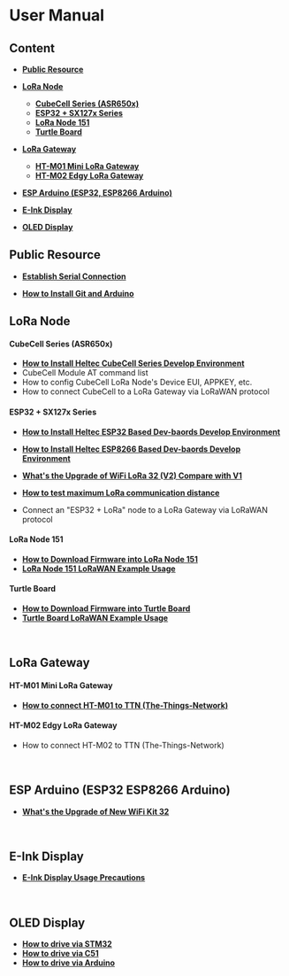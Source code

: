 # User Manual

## Content

- **[Public Resource]()**

- **[LoRa Node](#lora-node)**
  - **[CubeCell Series (ASR650x)](#cubecell-series-asr650x)**
  - **[ESP32 + SX127x Series](#esp32-sx127x-series)**
  - **[LoRa Node 151](#lora-node-151)**
  - **[Turtle Board](#turtle-board)**
  
- **[LoRa Gateway](#lora-gateway)**
  - **[HT-M01 Mini LoRa Gateway](#ht-m01-mini-lora-gateway)**
  - **[HT-M02 Edgy LoRa Gateway](#ht-m02-edgy-lora-gateway)**
  
- **[ESP Arduino (ESP32, ESP8266 Arduino)](#esp-arduino-esp32-esp8266-arduino)**

- **[E-Ink Display](#e-ink-display)**

- **[OLED Display](#oled-display)**

  

## Public Resource

- **[Establish Serial Connection](en/user_manual/establish_serial_connection)**

- **[How to Install Git and Arduino](en/user_manual/how_to_install_git_and_arduino)**

## LoRa Node

#### CubeCell Series (ASR650x)

- **[How to Install Heltec CubeCell Series Develop Environment](en/user_manual/how_to_install_ASR650x_Arduino)**
- CubeCell Module AT command list
- How to config CubeCell LoRa Node's Device EUI, APPKEY, etc.
- How to connect CubeCell to a LoRa Gateway via LoRaWAN protocol

#### ESP32 + SX127x Series

- **[How to Install Heltec ESP32 Based Dev-baords Develop Environment](en/user_manual/how_to_install_esp32_Arduino)**

- **[How to Install Heltec ESP8266 Based Dev-baords Develop Environment](en/user_manual/how_to_install_esp8266_Arduino)**
- **[What's the Upgrade of WiFi LoRa 32 (V2) Compare with V1](en/user_manual/the_upgrade_of_wifi_lora_32_v2_compare_with_v1)** 
- **[How to test maximum LoRa communication distance](en/user_manual/lora_maximum_communication_distance_test)**
- Connect an "ESP32 + LoRa" node to a LoRa Gateway via LoRaWAN protocol

#### LoRa Node 151

- **[How to Download Firmware into LoRa Node 151](en/user_manual/how_to_download_firmware_into_lora_node_151)**
- **[LoRa Node 151 LoRaWAN Example Usage](en/user_manual/lora_node_151_lorawan_example_usage)**

#### Turtle Board

- **[How to Download Firmware into Turtle Board](en/user_manual/how_to_download_firmware_into_Turtle_Board)**
- **[Turtle Board LoRaWAN Example Usage](en/user_manual/Turtle_Board_lorawan_example_usage)**

&nbsp;

## LoRa Gateway

#### HT-M01 Mini LoRa Gateway

- **[How to connect HT-M01 to TTN (The-Things-Network)](en/user_manual/how_to_connect_ht-m01_to_ttn-the-things-network)**

#### HT-M02 Edgy LoRa Gateway

- How to connect HT-M02 to TTN (The-Things-Network)

&nbsp;

## ESP Arduino (ESP32 ESP8266 Arduino)

- **[What's the Upgrade of New WiFi Kit 32](en/user_manual/the_upgrade_of_new_wifi_kit_32)**

&nbsp;

## E-Ink Display

- **[E-Ink Display Usage Precautions](en/user_manual/eink_display_usage_precautions)**

&nbsp;

## OLED Display

- **[How to drive via STM32](en/user_manual/oled_stm32_usage)**
- **[How to drive via C51](en/user_manual/oled_C51_usage)**
- **[How to drive via Arduino](https://github.com/15883893721/OLED_Arduino.git)**